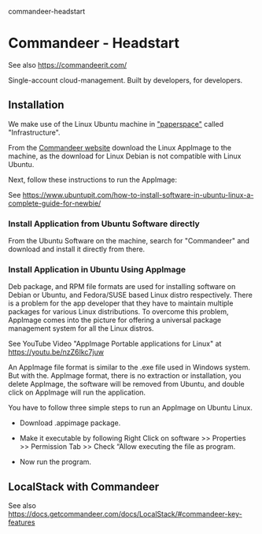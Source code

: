commandeer-headstart
# Commandeer - Headstart


See also https://commandeerit.com/

Single-account cloud-management.
Built by developers, for developers.

## Installation

We make use of the Linux Ubuntu machine in ["paperspace"](https://paperspace.com) called "Infrastructure".

From the [Commandeer website](https://commandeerit.com/) download the Linux AppImage to the machine, as the download for Linux Debian is not compatible with Linux Ubuntu.

Next, follow these instructions to run the AppImage:

See https://www.ubuntupit.com/how-to-install-software-in-ubuntu-linux-a-complete-guide-for-newbie/

### Install Application from Ubuntu Software directly

From the Ubuntu Software on the machine, search for "Commandeer" and download and install it directly from there.

### Install Application in Ubuntu Using AppImage

Deb package, and RPM file formats are used for installing software on Debian or Ubuntu, and Fedora/SUSE based Linux distro respectively. There is a problem for the app developer that they have to maintain multiple packages for various Linux distributions. To overcome this problem, AppImage comes into the picture for offering a universal package management system for all the Linux distros.

See YouTube Video "AppImage Portable applications for Linux" at https://youtu.be/nzZ6Ikc7juw

An AppImage file format is similar to the .exe file used in Windows system. But with the. AppImage format, there is no extraction or installation, you delete AppImage, the software will be removed from Ubuntu, and double click on AppImage will run the application.

You have to follow three simple steps to run an AppImage on Ubuntu Linux.

- Download .appimage package.

- Make it executable by following Right Click on software >> Properties >> Permission Tab >> Check “Allow executing the file as program.

- Now run the program.

## LocalStack with Commandeer

See also https://docs.getcommandeer.com/docs/LocalStack/#commandeer-key-features

